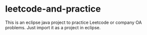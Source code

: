 # leetcode-and-practice
This is an eclipse java project to practice Leetcode or company OA problems.
Just import it as a project in eclipse.
